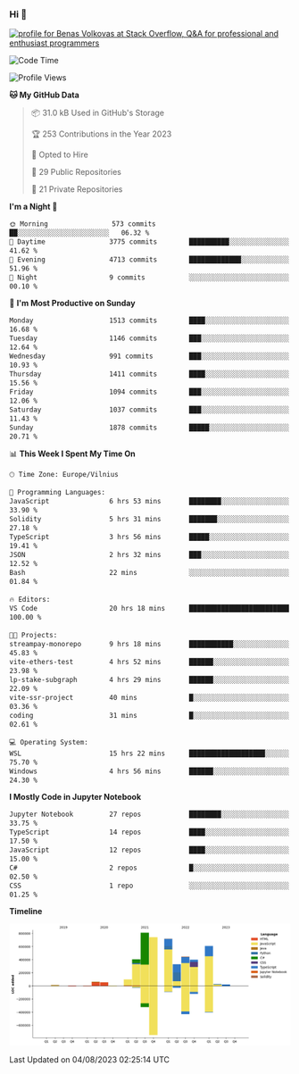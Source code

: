 ### Hi 👋
<a href="https://stackoverflow.com/users/14954249/benas-volkovas"><img src="https://stackoverflow.com/users/flair/14954249.png?theme=dark" width="208" height="58" alt="profile for Benas Volkovas at Stack Overflow, Q&amp;A for professional and enthusiast programmers" title="profile for Benas Volkovas at Stack Overflow, Q&amp;A for professional and enthusiast programmers"></a>

<!--START_SECTION:waka-->
![Code Time](http://img.shields.io/badge/Code%20Time-1%2C538%20hrs%2050%20mins-blue)

![Profile Views](http://img.shields.io/badge/Profile%20Views-0-blue)

**🐱 My GitHub Data** 

> 📦 31.0 kB Used in GitHub's Storage 
 > 
> 🏆 253 Contributions in the Year 2023
 > 
> 💼 Opted to Hire
 > 
> 📜 29 Public Repositories 
 > 
> 🔑 21 Private Repositories 
 > 
**I'm a Night 🦉** 

```text
🌞 Morning                573 commits         ██░░░░░░░░░░░░░░░░░░░░░░░   06.32 % 
🌆 Daytime                3775 commits        ██████████░░░░░░░░░░░░░░░   41.62 % 
🌃 Evening                4713 commits        █████████████░░░░░░░░░░░░   51.96 % 
🌙 Night                  9 commits           ░░░░░░░░░░░░░░░░░░░░░░░░░   00.10 % 
```
📅 **I'm Most Productive on Sunday** 

```text
Monday                   1513 commits        ████░░░░░░░░░░░░░░░░░░░░░   16.68 % 
Tuesday                  1146 commits        ███░░░░░░░░░░░░░░░░░░░░░░   12.64 % 
Wednesday                991 commits         ███░░░░░░░░░░░░░░░░░░░░░░   10.93 % 
Thursday                 1411 commits        ████░░░░░░░░░░░░░░░░░░░░░   15.56 % 
Friday                   1094 commits        ███░░░░░░░░░░░░░░░░░░░░░░   12.06 % 
Saturday                 1037 commits        ███░░░░░░░░░░░░░░░░░░░░░░   11.43 % 
Sunday                   1878 commits        █████░░░░░░░░░░░░░░░░░░░░   20.71 % 
```


📊 **This Week I Spent My Time On** 

```text
🕑︎ Time Zone: Europe/Vilnius

💬 Programming Languages: 
JavaScript               6 hrs 53 mins       ████████░░░░░░░░░░░░░░░░░   33.90 % 
Solidity                 5 hrs 31 mins       ███████░░░░░░░░░░░░░░░░░░   27.18 % 
TypeScript               3 hrs 56 mins       █████░░░░░░░░░░░░░░░░░░░░   19.41 % 
JSON                     2 hrs 32 mins       ███░░░░░░░░░░░░░░░░░░░░░░   12.52 % 
Bash                     22 mins             ░░░░░░░░░░░░░░░░░░░░░░░░░   01.84 % 

🔥 Editors: 
VS Code                  20 hrs 18 mins      █████████████████████████   100.00 % 

🐱‍💻 Projects: 
streampay-monorepo       9 hrs 18 mins       ███████████░░░░░░░░░░░░░░   45.83 % 
vite-ethers-test         4 hrs 52 mins       ██████░░░░░░░░░░░░░░░░░░░   23.98 % 
lp-stake-subgraph        4 hrs 29 mins       ██████░░░░░░░░░░░░░░░░░░░   22.09 % 
vite-ssr-project         40 mins             █░░░░░░░░░░░░░░░░░░░░░░░░   03.36 % 
coding                   31 mins             █░░░░░░░░░░░░░░░░░░░░░░░░   02.61 % 

💻 Operating System: 
WSL                      15 hrs 22 mins      ███████████████████░░░░░░   75.70 % 
Windows                  4 hrs 56 mins       ██████░░░░░░░░░░░░░░░░░░░   24.30 % 
```

**I Mostly Code in Jupyter Notebook** 

```text
Jupyter Notebook         27 repos            ████████░░░░░░░░░░░░░░░░░   33.75 % 
TypeScript               14 repos            ████░░░░░░░░░░░░░░░░░░░░░   17.50 % 
JavaScript               12 repos            ████░░░░░░░░░░░░░░░░░░░░░   15.00 % 
C#                       2 repos             █░░░░░░░░░░░░░░░░░░░░░░░░   02.50 % 
CSS                      1 repo              ░░░░░░░░░░░░░░░░░░░░░░░░░   01.25 % 
```



**Timeline**

![Lines of Code chart](https://raw.githubusercontent.com/BenasVolkovas/BenasVolkovas/main/assets/bar_graph.png)


 Last Updated on 04/08/2023 02:25:14 UTC
<!--END_SECTION:waka-->
